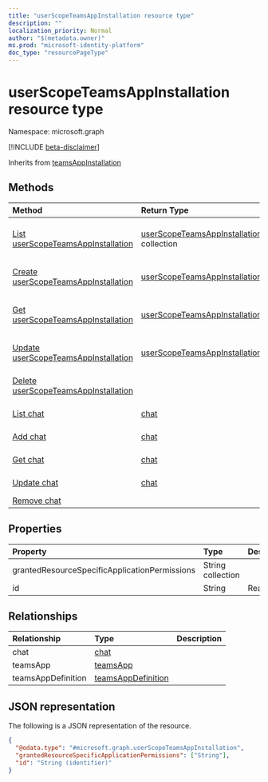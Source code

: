 ```yaml
---
title: "userScopeTeamsAppInstallation resource type"
description: ""
localization_priority: Normal
author: "$(metadata.owner)"
ms.prod: "microsoft-identity-platform"
doc_type: "resourcePageType"
---
```


# userScopeTeamsAppInstallation resource type

Namespace: microsoft.graph

[!INCLUDE [beta-disclaimer](../../includes/beta-disclaimer.md)]

Inherits from [teamsAppInstallation](teamsappinstallation.md)

## Methods

| Method                                                                                 | Return Type                                                                  | Description                                                                  |
| :------------------------------------------------------------------------------------- | :--------------------------------------------------------------------------- | :--------------------------------------------------------------------------- |
| [List userScopeTeamsAppInstallation](../api/userscopeteamsappinstallation-list.md)     | [userScopeTeamsAppInstallation](userScopeTeamsAppInstallation.md) collection | List properties and relationships of a userScopeTeamsAppInstallation object. |
| [Create userScopeTeamsAppInstallation](../api/userscopeteamsappinstallation-create.md) | [userScopeTeamsAppInstallation](userScopeTeamsAppInstallation.md)            | Create a new userScopeTeamsAppInstallation object.                           |
| [Get userScopeTeamsAppInstallation](../api/userscopeteamsappinstallation-get.md)       | [userScopeTeamsAppInstallation](userScopeTeamsAppInstallation.md)            | Read properties and relationships of a userScopeTeamsAppInstallation object. |
| [Update userScopeTeamsAppInstallation](../api/userscopeteamsappinstallation-update.md) | [userScopeTeamsAppInstallation](userScopeTeamsAppInstallation.md)            | Update the properties of a userScopeTeamsAppInstallation object.             |
| [Delete userScopeTeamsAppInstallation](../api/userscopeteamsappinstallation-delete.md) |                                                                              | Delete a userScopeTeamsAppInstallation object.                               |
| [List chat](../api/userscopeteamsappinstallation-list-chat.md)                         | [chat](../resources/-chat.md)                                                | Get the chat objects from a chat navigation property.                        |
| [Add chat](../api/userscopeteamsappinstallation-post-chat.md)                          | [chat](../resources/-chat.md)                                                | Add chat by posting to the chat collection.                                  |
| [Get chat](../api/userscopeteamsappinstallation-get-chat.md)                           | [chat](../resources/-chat.md)                                                | Read the properties and relationships of a chat object.                      |
| [Update chat](../api/userscopeteamsappinstallation-update-chat.md)                     | [chat](../resources/-chat.md)                                                | Update the properties of a chat object.                                      |
| [Remove chat](../api/userscopeteamsappinstallation-delete-chat.md)                     |                                                                              | Remove a chat object.                                                        |

## Properties

| Property                                      | Type              | Description |
| :-------------------------------------------- | :---------------- | :---------- |
| grantedResourceSpecificApplicationPermissions | String collection |             |
| id                                            | String            | Read-only.  |

## Relationships

| Relationship       | Type                                                     | Description |
| :----------------- | :------------------------------------------------------- | :---------- |
| chat               | [chat](../resources/chat.md)                             |             |
| teamsApp           | [teamsApp](../resources/teamsapp.md)                     |             |
| teamsAppDefinition | [teamsAppDefinition](../resources/teamsappdefinition.md) |             |

## JSON representation

The following is a JSON representation of the resource.

<!-- {
  "blockType": "resource",
  "keyProperty": "id",
  "@odata.type": "microsoft.graph.userScopeTeamsAppInstallation",
  "baseType": "microsoft.graph.teamsAppInstallation",
  "openType": False
}
-->

```json
{
  "@odata.type": "#microsoft.graph.userScopeTeamsAppInstallation",
  "grantedResourceSpecificApplicationPermissions": ["String"],
  "id": "String (identifier)"
}
```
